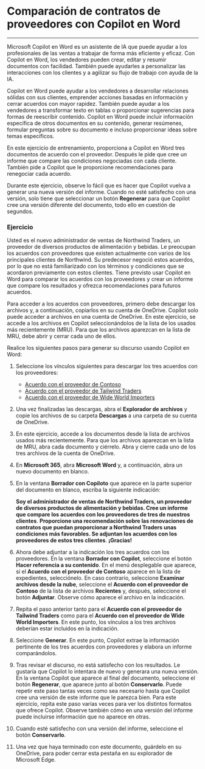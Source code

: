 
# Comparación de contratos de proveedores con Copilot en Word
---
Microsoft Copilot en Word es un asistente de IA que puede ayudar a los profesionales de las ventas a trabajar de forma más eficiente y eficaz. Con Copilot en Word, los vendedores pueden crear, editar y resumir documentos con facilidad. También puede ayudarles a personalizar las interacciones con los clientes y a agilizar su flujo de trabajo con ayuda de la IA.

Copilot en Word puede ayudar a los vendedores a desarrollar relaciones sólidas con sus clientes, emprender acciones basadas en información y cerrar acuerdos con mayor rapidez. También puede ayudar a los vendedores a transformar texto en tablas o proporcionar sugerencias para formas de reescribir contenido. Copilot en Word puede incluir información específica de otros documentos en su contenido, generar resúmenes, formular preguntas sobre su documento e incluso proporcionar ideas sobre temas específicos.

En este ejercicio de entrenamiento, proporciona a Copilot en Word tres documentos de acuerdo con el proveedor. Después le pide que cree un informe que compare las condiciones negociadas con cada cliente. También pide a Copilot que le proporcione recomendaciones para renegociar cada acuerdo.

Durante este ejercicio, observe lo fácil que es hacer que Copilot vuelva a generar una nueva versión del informe. Cuando no esté satisfecho con una versión, solo tiene que seleccionar un botón **Regenerar** para que Copilot cree una versión diferente del documento, todo ello en cuestión de segundos.

### Ejercicio

Usted es el nuevo administrador de ventas de Northwind Traders, un proveedor de diversos productos de alimentación y bebidas. Le preocupan los acuerdos con proveedores que existen actualmente con varios de los principales clientes de Northwind. Su predecesor negoció estos acuerdos, por lo que no está familiarizado con los términos y condiciones que se acordaron previamente con estos clientes. Tiene previsto usar Copilot en Word para comparar los acuerdos con los proveedores y crear un informe que compare los resultados y ofrezca recomendaciones para futuros acuerdos.

Para acceder a los acuerdos con proveedores, primero debe descargar los archivos y, a continuación, copiarlos en su cuenta de OneDrive. Copilot solo puede acceder a archivos en una cuenta de OneDrive. En este ejercicio, se accede a los archivos en Copilot seleccionándolos de la lista de los usados más recientemente (MRU). Para que los archivos aparezcan en la lista de MRU, debe abrir y cerrar cada uno de ellos.

Realice los siguientes pasos para generar su discurso usando Copilot en Word:

1.  Seleccione los vínculos siguientes para descargar los tres acuerdos con los proveedores:
     -  [Acuerdo con el proveedor de Contoso](https://go.microsoft.com/fwlink/?linkid=2268925)
     -  [Acuerdo con el proveedor de Tailwind Traders](https://go.microsoft.com/fwlink/?linkid=2269128)
     -  [Acuerdo con el proveedor de Wide World Importers](https://go.microsoft.com/fwlink/?linkid=2269129)
2.  Una vez finalizadas las descargas, abra el **Explorador de archivos** y copie los archivos de su carpeta **Descargas** a una carpeta de su cuenta de OneDrive.
3.  En este ejercicio, accede a los documentos desde la lista de archivos usados más recientemente. Para que los archivos aparezcan en la lista de MRU, abra cada documento y ciérrelo. Abra y cierre cada uno de los tres archivos de la cuenta de OneDrive.
4.  En **Microsoft 365**, abra **Microsoft Word** y, a continuación, abra un nuevo documento en blanco.
5.  En la ventana **Borrador con Copiloto** que aparece en la parte superior del documento en blanco, escriba la siguiente indicación:
    
    **Soy el administrador de ventas de Northwind Traders, un proveedor de diversos productos de alimentación y bebidas. Cree un informe que compare los acuerdos con los proveedores de tres de nuestros clientes**. **Proporcione una recomendación sobre las renovaciones de contratos que puedan proporcionar a Northwind Traders unas condiciones más favorables. Se adjuntan los acuerdos con los proveedores de estos tres clientes**. **¡Gracias!** 
          
6.  Ahora debe adjuntar a la indicación los tres acuerdos con los proveedores. En la ventana **Borrador con Copilot**, seleccione el botón **Hacer referencia a su contenido**. En el menú desplegable que aparece, si el **Acuerdo con el proveedor de Contoso** aparece en la lista de expedientes, selecciónelo. En caso contrario, seleccione **Examinar archivos desde la nube**, seleccione el **Acuerdo con el proveedor de Contoso** de la lista de archivos **Recientes** y, después, seleccione el botón **Adjuntar**. Observe cómo aparece el archivo en la indicación.
7.  Repita el paso anterior tanto para el **Acuerdo con el proveedor de Tailwind Traders** como para el **Acuerdo con el proveedor de Wide World Importers**. En este punto, los vínculos a los tres archivos deberían estar incluidos en la indicación.
8.  Seleccione **Generar**. En este punto, Copilot extrae la información pertinente de los tres acuerdos con proveedores y elabora un informe comparándolos.
9.  Tras revisar el discurso, no está satisfecho con los resultados. Le gustaría que Copilot lo intentara de nuevo y generara una nueva versión. En la ventana Copilot que aparece al final del documento, seleccione el botón **Regenerar**, que aparece junto al botón **Conservarlo**. Puede repetir este paso tantas veces como sea necesario hasta que Copilot cree una versión de este informe que le parezca bien. Para este ejercicio, repita este paso varias veces para ver los distintos formatos que ofrece Copilot. Observe también cómo en una versión del informe puede incluirse información que no aparece en otras.
10. Cuando esté satisfecho con una versión del informe, seleccione el botón **Conservarlo**.
11. Una vez que haya terminado con este documento, guárdelo en su OneDrive, para poder cerrar esta pestaña en su explorador de Microsoft Edge.
